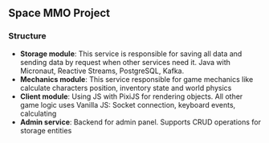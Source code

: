 ## Space MMO Project

### Structure

- **Storage module**: This service is responsible for saving all data and sending data by request when other services need
  it. Java with Micronaut, Reactive Streams, PostgreSQL, Kafka.
- **Mechanics module**: This service responsible for game mechanics like calculate characters position, inventory state
  and world physics
- **Client module**: Using JS with PixiJS for rendering objects. All other game logic uses Vanilla JS: Socket connection, keyboard events, calculating
- **Admin service**: Backend for admin panel. Supports CRUD operations for storage entities
